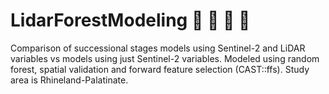 # LidarForestModeling :evergreen_tree: :deciduous_tree:	:evergreen_tree: :deciduous_tree:	


Comparison of successional stages models using Sentinel-2 and LiDAR variables vs models using just Sentinel-2 variables. Modeled using random forest, spatial validation and forward feature selection (CAST::ffs). Study area is Rhineland-Palatinate.
